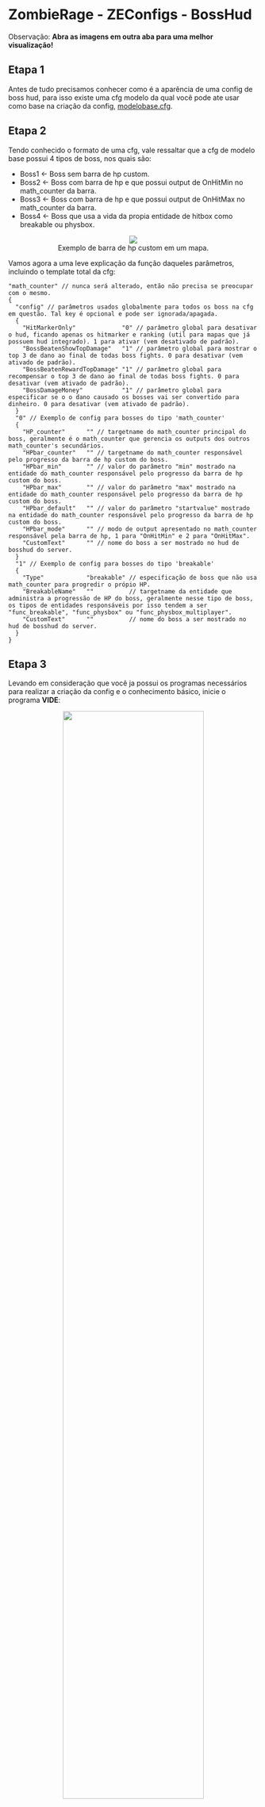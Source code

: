 # ZombieRage - ZEConfigs - BossHud
Observação: **Abra as imagens em outra aba para uma melhor visualização!**

## Etapa 1
Antes de tudo precisamos conhecer como é a aparência de uma config de boss hud, para isso existe uma cfg modelo da qual você pode ate usar como base na criação da config, [modelobase.cfg](/ZEConfigs/bosshud/modelobase.cfg).

## Etapa 2
Tendo conhecido o formato de uma cfg, vale ressaltar que a cfg de modelo base possui 4 tipos de boss, nos quais são:
- Boss1 <- Boss sem barra de hp custom. 
- Boss2 <- Boss com barra de hp e que possui output de OnHitMin no math_counter da barra.
- Boss3 <- Boss com barra de hp e que possui output de OnHitMax no math_counter da barra.
- Boss4 <- Boss que usa a vida da propia entidade de hitbox como breakable ou physbox.

<p align="center">
  <img src="https://cdn.zrage.cf/file/zrgbrasil/misc/githubfiles/public/bosshud_1.png" /><br>
  Exemplo de barra de hp custom em um mapa.
</p>

Vamos agora a uma leve explicação da função daqueles parâmetros, incluindo o template total da cfg:
```
"math_counter" // nunca será alterado, então não precisa se preocupar com o mesmo.
{
  "config" // parâmetros usados globalmente para todos os boss na cfg em questão. Tal key é opcional e pode ser ignorada/apagada.
  {
    "HitMarkerOnly"             "0"	// parâmetro global para desativar o hud, ficando apenas os hitmarker e ranking (util para mapas que já possuem hud integrado). 1 para ativar (vem desativado de padrão).
    "BossBeatenShowTopDamage"   "1"	// parâmetro global para mostrar o top 3 de dano ao final de todas boss fights. 0 para desativar (vem ativado de padrão). 	
    "BossBeatenRewardTopDamage" "1"	// parâmetro global para recompensar o top 3 de dano ao final de todas boss fights. 0 para desativar (vem ativado de padrão).
    "BossDamageMoney"           "1"	// parâmetro global para especificar se o o dano causado os bosses vai ser convertido para dinheiro. 0 para desativar (vem ativado de padrão).
  }
  "0" // Exemplo de config para bosses do tipo 'math_counter'
  {
    "HP_counter"      "" // targetname do math_counter principal do boss, geralmente é o math_counter que gerencia os outputs dos outros math_counter's secundários.
    "HPbar_counter"   "" // targetname do math_counter responsável pelo progresso da barra de hp custom do boss. 	
    "HPbar_min"       "" // valor do parâmetro "min" mostrado na entidade do math_counter responsável pelo progresso da barra de hp custom do boss. 	
    "HPbar_max"       "" // valor do parâmetro "max" mostrado na entidade do math_counter responsável pelo progresso da barra de hp custom do boss. 	
    "HPbar_default"   "" // valor do parâmetro "startvalue" mostrado na entidade do math_counter responsável pelo progresso da barra de hp custom do boss. 		
    "HPbar_mode"      "" // modo de output apresentado no math_counter responsável pela barra de hp, 1 para "OnHitMin" e 2 para "OnHitMax".	
    "CustomText"      "" // nome do boss a ser mostrado no hud de bosshud do server.
  }
  "1" // Exemplo de config para bosses do tipo 'breakable'
  {
    "Type"            "breakable" // especificação de boss que não usa math_counter para progredir o própio HP.
    "BreakableName"   ""          // targetname da entidade que administra a progressão de HP do boss, geralmente nesse tipo de boss, os tipos de entidades responsáveis por isso tendem a ser "func_breakable", "func_physbox" ou "func_physbox_multiplayer".
    "CustomText"      ""          // nome do boss a ser mostrado no hud de bosshud do server.
  }
}
```

## Etapa 3
Levando em consideração que você ja possui os programas necessários para realizar a criação da config e o conhecimento básico, inicie o programa **VIDE**:
<p align="center">
  <img src="https://cdn.zrage.cf/file/zrgbrasil/misc/githubfiles/public/geral_1.png" width="75%" /><br>
</p>

Após isso vá ate a aba **TOOLS** e logo em seguida **ENTITY LUMP EDITOR**:
<p align="center">
  <img src="https://cdn.zrage.cf/file/zrgbrasil/misc/githubfiles/public/geral_2.png" width="75%" /><br>
</p>

Após isso vá ate a aba **FILE**, depois **OPEN**, localize o mapa em questão e selecione-o:
<p align="center">
  <img src="https://cdn.zrage.cf/file/zrgbrasil/misc/githubfiles/public/geral_3.png" width="75%" /><br>
</p>

### Criando uma cfg para boss do tipo math_counter
Após isso todas as entidades do mapa selecionado vão ser listadas, porém o que buscamos são apenas as entidades de vida dos bosses ou seja `"math_counter"` ou `"func_breakable/physbox"` por exemplo, então vamos procurar por um destes através do **FILTER OPTIONS**:
<p align="center">
  <img src="https://cdn.zrage.cf/file/zrgbrasil/misc/githubfiles/public/bosshud_5.png" width="75%" /><br>
</p>

Realizamos a busca e achamos alguns bosses que progridem sua vida através de `math_counter`, se temos a informação de que o boss não possui barra de HP custom, então todos os parâmetros **"HPbar"** na cfg serão desconsiderados, nesse caso você so vai usar o targetname do counter de HP principal e o nome do boss para este tipo de boss.<br>
Agora se o Boss possui barra de HP custom que é o caso do mapa mostrado acima, então vamos precisar achar o `math_counter` principal e o `math_counter` que progride a barra de hp, se acharmos estes 2, teremos tudo de que precisamos.

Vamos procurar então pelas informações que precisamos para este tipo de boss, já que eu procuro por um boss específico chamado *"pirate"*, vou digitar na barra de filtragem por *"pirate_hp"* para tentar achar o `math_counter` principal que é o counter que administra os outros:
<p align="center">
  <img src="https://cdn.zrage.cf/file/zrgbrasil/misc/githubfiles/public/bosshud_6.png" width="75%" /><br>
</p>

Como se pode observar pelos outputs deste `math_counter`, ele é o nosso counter principal pois ele administra outro counter de hp backup e outro counter responsável por certos eventos do boss, logo vamos adicionar o targetname *"pirate_counter"* no parâmetro **"HP_counter"** da nossa cfg.

Agora precisamos do `math_counter` responsável pela barra de hp, achar esse counter é a parte mais facil pois este counter é responsável por matar todas as entidades do boss quando a barra de hp do mesmo é zerada, logo vamos procurar por um counter que possua outputs responsáveis por matar as entidades do boss:
<p align="center">
  <img src="https://cdn.zrage.cf/file/zrgbrasil/misc/githubfiles/public/bosshud_7.png" width="75%" /><br>
</p>

Como se pode observar pelos outputs de Kill deste `math_counter`, ele é o counter responsável pela barra de hp, logo vamos adicionar o targetname *"pirate_hp_iterations"* ao parâmetro **"HPbar_counter"** da nossa cfg.

Agora so falta o resto das informações sobre os parâmetros **"HPbar"**, estes que serão encontrados também no `math_counter` responsável pela barra de HP:
```
  "HPbar_min"  será definido pelo valor "0" através do parâmetro "min" 
  "HPbar_max"  será definido pelo valor "5" através do parâmetro "max" 
  "HPbar_default"  será definido pelo valor "5" através do parâmetro "startvalue"
  "HPbar_mode" será definido pelo valor "1" por ter outputs do tipo "OnHitMin"
  "CustomText"  será o definido pelo nome do nosso boss que será "pirate"
```

Pronto, seguindo estes passos ate o momento, você finalizou a cfg de um boss que usa barra de hp custom.

### Criando uma cfg para boss do tipo breakable
Caso o boss não utilize `math_counter`, ele será do tipo **"breakable"**, ou seja precisamos achar um boss que administre a própia vida através de um `func_breakable`, `func_physbox` ou `func_physxbox_multiplayer`:
<p align="center">
  <img src="https://cdn.zrage.cf/file/zrgbrasil/misc/githubfiles/public/bosshud_8.png" width="75%" /><br>
</p>

Realizamos a busca e achamos um boss que progride sua vida através de `func_breakable`, então ja podemos especificá-lo como tipo **"breakable"** juntamente com o seu targetname na nossa cfg.

### Finalizando a cfg dos bosses
Enfim todas informações de que precisamos para esse tipo de boss apareceram, pois sabemos o targetname e sabemos que tipo de boss é, então vamos anotar na nossa config:
<p align="center">
  <img src="https://cdn.zrage.cf/file/zrgbrasil/misc/githubfiles/public/bosshud_9.png" width="75%" /><br>
</p>

Agora so falta o nome do boss para inserir no parâmetro **"CustomText"**, dá para descobrir isso facilmente através de uma leve pesquisada com o targetname do breakable no **FILTER OPTIONS**:
<p align="center">
  <img src="https://cdn.zrage.cf/file/zrgbrasil/misc/githubfiles/public/bosshud_10.png" width="75%" /><br>
</p>

Como se pode observar, achamos uma entidade chamada BossEnds e ele possui um output com uma mensagem de chat nos dizendo o nome do boss, *BUTTERFLY*.

## Etapa 4
Agora possuimos todas as informações de que precisamos acerca dos determinados tipos de boss.
Vamos então fazer uma copia local da nossa [modelobase.cfg](/ZEConfigs/bosshud/modelobase.cfg) e colocar todas as informações de que temos sobre os Bosses.

Você deve fazer isso para todos os bosses do mapa, quando finalmente terminar o trabalho, você deve salvar em formato CFG com o nome do mapa em questão, por exemplo **ze_shroomforest_p6.cfg**:
<p align="center">
  <img src="https://cdn.zrage.cf/file/zrgbrasil/misc/githubfiles/public/bosshud_11.png" width="75%" /><br>
</p>
